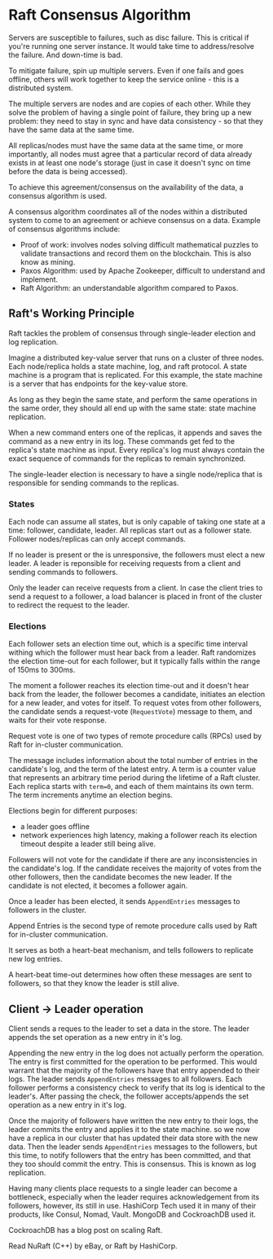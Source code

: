 # Raft Consensus Algorithm

Servers are susceptible to failures, such as disc failure. This is critical
if you're running one server instance. It would take time to address/resolve
the failure. And down-time is bad.


To mitigate failure, spin up multiple servers. Even if one fails and goes offline,
others will work together to keep the service online - this is a distributed system.


The multiple servers are nodes and are copies of each other. While they solve the
problem of having a single point of failure, they bring up a new problem: they
need to stay in sync and have data consistency - so that they have the same data at the same
time.

All replicas/nodes must have the same data at the same time, or more importantly,
all nodes must agree that a particular record of data already exists in at least one
node's storage (just in case it doesn't sync on time before the data is being accessed).

To achieve this agreement/consensus on the availability of the data, a consensus algorithm
is used.

A consensus algorithm coordinates all of the nodes within a distributed system to come
to an agreement or achieve consensus on a data. Example of consensus algorithms include:

- Proof of work: involves nodes solving difficult mathematical puzzles to validate transactions and record them on the blockchain. This is also know as mining.
- Paxos Algorithm: used by Apache Zookeeper, difficult to understand and implement.
- Raft Algorithm: an understandable algorithm compared to Paxos.

## Raft's Working Principle
Raft tackles the problem of consensus through single-leader election and log replication.

Imagine a distributed key-value server that runs on a cluster of three nodes. Each node/replica
holds a state machine, log, and raft protocol. A state machine is a program that is replicated.
For this example, the state machine is a server that has endpoints for the key-value store.

As long as they begin the same state, and perform the same operations in the same order, they
should all end up with the same state: state machine replication.

When a new command enters one of the replicas, it appends and saves the command as a new entry in its log.
These commands get fed to the replica's state machine as input. Every replica's log must always contain the
exact sequence of commands for the replicas to remain synchronized.

The single-leader election is necessary to have a single node/replica that is responsible for sending commands
to the replicas.

### States
Each node can assume all states, but is only capable of taking one state at a time: follower, candidate, leader. 
All replicas start out as a follower state. Follower nodes/replicas can only accept commands.

If no leader is present or the is unresponsive, the followers must elect a new leader. A leader is reponsible for
receiving requests from a client and sending commands to followers.

Only the leader can receive requests from a client. In case the client tries to send a request to a follower, a 
load balancer is placed in front of the cluster to redirect the request to the leader.

### Elections
Each follower sets an election time out, which is a specific time interval withing which the follower must hear
back from a leader. Raft randomizes the election time-out for each follower, but it typically falls within
the range of 150ms to 300ms.

The moment a follower reaches its election time-out and it doesn't hear back from the leader, the follower
becomes a candidate, initiates an election for a new leader, and votes for itself. To request votes from other
followers, the candidate sends a request-vote (`RequestVote`) message to them, and waits for their vote response.

Request vote is one of two types of remote procedure calls (RPCs) used by Raft for in-cluster communication.

The message includes information about the total number of entries in the candidate's log, and the term
of the latest entry. A term is a counter value that represents an arbitrary time period during the lifetime
of a Raft cluster. Each replica starts with `term=0`, and each of them maintains its own term.
The term increments anytime an election begins. 

Elections begin for different purposes:
- a leader goes offline
- network experiences high latency, making a follower reach its election timeout despite a leader still being alive.

Followers will not vote for the candidate if there are any inconsistencies in the candidate's log. If the
candidate receives the majority of votes from the other followers, then the candidate becomes the new leader.
If the candidate is not elected, it becomes a follower again.

Once a leader has been elected, it sends `AppendEntries` messages to followers in the cluster.

Append Entries is the second type of remote procedure calls used by Raft for in-cluster communication.

It serves as both a heart-beat mechanism, and tells followers to replicate new log entries.

A heart-beat time-out determines how often these messages are sent to followers, so that they know the leader
is still alive.

## Client -> Leader operation
Client sends a reques to the leader to set a data in the store.
The leader appends the set operation as a new entry in it's log.

Appending the new entry in the log does not actually perform the operation. The entry is first committed
for the operation to be performed. This would warrant that the majority of the followers have that entry
appended to their logs. The leader sends `AppendEntries` messages to all followers. Each follower performs
a consistency check to verify that its log is identical to the leader's. After passing the check, the
follower accepts/appends the set operation as a new entry in it's log.

Once the majority of followers have written the new entry to their logs, the leader commits the entry and
applies it to the state machine. so we now have a replica in our cluster that has updated their data store with
the new data. Then the leader sends `AppendEntries` messages to the followers, but this time, to notify followers
that the entry has been committed, and that they too should commit the entry. This is consensus. This is known
as log replication.


Having many clients place requests to a single leader can become a bottleneck, especially when the leader requires
acknowledgement from its followers, however, its still in use. HashiCorp Tech used it in many of their products, like
Consul, Nomad, Vault. MongoDB and CockroachDB used it.

CockroachDB has a blog post on scaling Raft.

Read NuRaft (C++) by eBay, or Raft by HashiCorp.
